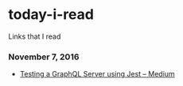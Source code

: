 # today-i-read
Links that I read

### November 7, 2016
- [Testing a GraphQL Server using Jest – Medium](https://medium.com/@sibelius/testing-a-graphql-server-using-jest-4e00d0e4980e#.qtu94nw45) 
